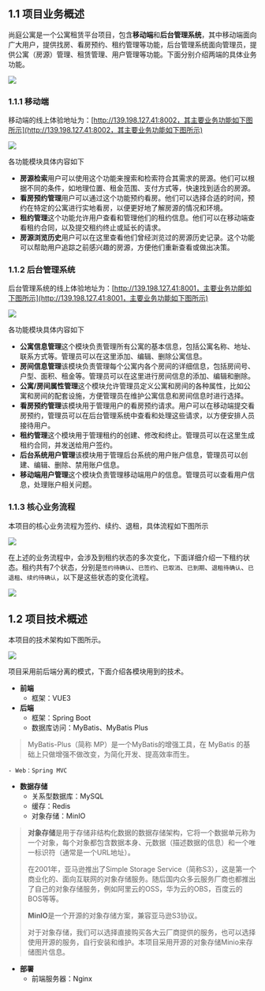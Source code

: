 ## 1.1 项目业务概述
尚庭公寓是一个公寓租赁平台项目，包含**移动端**和**后台管理系统**，其中移动端面向广大用户，提供找房、看房预约、租约管理等功能，后台管理系统面向管理员，提供公寓（房源）管理、租赁管理、用户管理等功能。下面分别介绍两端的具体业务功能。

![](https://cdn.nlark.com/yuque/0/2025/png/43279797/1737770529277-04fd25df-6c18-4500-ba3e-2d8f11eb7cb8.png)

### 1.1.1 移动端
移动端的线上体验地址为：[http://139.198.127.41:8002，其主要业务功能如下图所示](http://139.198.127.41:8002，其主要业务功能如下图所示)

![](https://cdn.nlark.com/yuque/0/2025/svg/43279797/1737770529410-65ac167a-5f8c-4e73-9988-804f1ba46011.svg)

各功能模块具体内容如下

+ **房源检索**用户可以使用这个功能来搜索和检索符合其需求的房源。他们可以根据不同的条件，如地理位置、租金范围、支付方式等，快速找到适合的房源。
+ **看房预约管理**用户可以通过这个功能预约看房。他们可以选择合适的时间，预约在特定的公寓进行实地看房，以便更好地了解房源的情况和环境。
+ **租约管理**这个功能允许用户查看和管理他们的租约信息。他们可以在移动端查看租约合同，以及提交租约终止或延长的请求。
+ **房源浏览历史**用户可以在这里查看他们曾经浏览过的房源历史记录。这个功能可以帮助用户追踪之前感兴趣的房源，方便他们重新查看或做出决策。

### 1.1.2 后台管理系统
后台管理系统的线上体验地址为：[http://139.198.127.41:8001，主要业务功能如下图所示](http://139.198.127.41:8001，主要业务功能如下图所示)

![](https://cdn.nlark.com/yuque/0/2025/svg/43279797/1737770529460-112c0cd0-1c2b-4860-ba55-2e479ca3a6cb.svg)

各功能模块具体内容如下

+ **公寓信息管理**这个模块负责管理所有公寓的基本信息，包括公寓名称、地址、联系方式等。管理员可以在这里添加、编辑、删除公寓信息。
+ **房间信息管理**该模块负责管理每个公寓内各个房间的详细信息，包括房间号、户型、面积、租金等。管理员可以在这里进行房间信息的添加、编辑和删除。
+ **公寓/房间属性管理**这个模块允许管理员定义公寓和房间的各种属性，比如公寓和房间的配套设施，方便管理员在维护公寓信息和房间信息时进行选择。
+ **看房预约管理**该模块用于管理用户的看房预约请求。用户可以在移动端提交看房预约，管理员可以在后台管理系统中查看和处理这些请求，以方便安排人员接待用户。
+ **租约管理**这个模块用于管理租约的创建、修改和终止。管理员可以在这里生成租约合同，并发送给用户签约。
+ **后台系统用户管理**该模块用于管理后台系统的用户账户信息，管理员可以创建、编辑、删除、禁用账户信息。
+ **移动端用户管理**这个模块负责管理移动端用户的信息。管理员可以查看用户信息，处理账户相关问题。

### 1.1.3 核心业务流程
本项目的核心业务流程为签约、续约、退租，具体流程如下图所示

![](https://cdn.nlark.com/yuque/0/2025/svg/43279797/1737770531508-6a337ef8-5a62-457e-821d-606961e9a944.svg)

在上述的业务流程中，会涉及到租约状态的多次变化，下面详细介绍一下租约状态。租约共有7个状态，分别是`签约待确认`、`已签约`、`已取消`、`已到期`、`退租待确认`、`已退租`、`续约待确认`，以下是这些状态的变化流程。

![](https://cdn.nlark.com/yuque/0/2025/svg/43279797/1737770529511-40375ec0-e814-4753-beab-794759c2a109.svg)

## 1.2 项目技术概述
本项目的技术架构如下图所示。

![](https://cdn.nlark.com/yuque/0/2025/svg/43279797/1737770531557-48abbc9b-18a1-4c31-8c7e-36cfa7f4166b.svg)

项目采用前后端分离的模式，下面介绍各模块用到的技术。

+ **前端**
    - 框架：VUE3
+ **后端**
    - 框架：Spring Boot
    - 数据库访问：MyBatis、MyBatis Plus

> MyBatis-Plus（简称 MP）是一个MyBatis的增强工具，在 MyBatis 的基础上只做增强不做改变，为简化开发、提高效率而生。
>

    - Web：Spring MVC
+ **数据存储**
    - 关系型数据库：MySQL
    - 缓存：Redis
    - 对象存储：MinIO

> **对象存储**是用于存储非结构化数据的数据存储架构，它将一个数据单元称为一个对象，每个对象都包含数据本身、元数据（描述数据的信息）和一个唯一标识符（通常是一个URL地址）。
>
> 在2001年，亚马逊推出了Simple Storage Service（简称S3），这是第一个商业化的、面向互联网的对象存储服务。随后国内众多云服务厂商也都推出了自己的对象存储服务，例如阿里云的OSS，华为云的OBS，百度云的BOS等等。
>
> **MinIO**是一个开源的对象存储方案，兼容亚马逊S3协议。
>
> 对于对象存储，我们可以选择直接购买各大云厂商提供的服务，也可以选择使用开源的服务，自行安装和维护。本项目采用开源的对象存储Minio来存储图片信息。
>

+ **部署**
    - 前端服务器：Nginx

